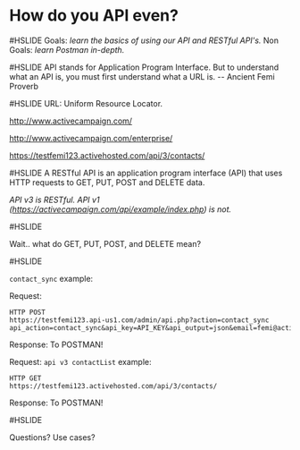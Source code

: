 # How do you API even?

#HSLIDE
Goals: *learn the basics of using our API and RESTful API's.*
Non Goals: *learn Postman in-depth.*

#HSLIDE
API stands for Application Program Interface. But to understand what an API is, you must first understand what a URL is. -- Ancient Femi Proverb

#HSLIDE
URL: Uniform Resource Locator.

http://www.activecampaign.com/

http://www.activecampaign.com/enterprise/

https://testfemi123.activehosted.com/api/3/contacts/

#HSLIDE
A RESTful API is an application program interface (API) that uses HTTP requests to GET, PUT, POST and DELETE data.

*API v3 is RESTful.*
*API v1 (https://activecampaign.com/api/example/index.php) is not.*

#HSLIDE

Wait.. what do GET, PUT, POST, and DELETE mean?

#HSLIDE

`contact_sync` example:

Request:
```
HTTP POST
https://testfemi123.api-us1.com/admin/api.php?action=contact_sync
api_action=contact_sync&api_key=API_KEY&api_output=json&email=femi@activecampaign.com
```
Response:
To POSTMAN!


Request:
`api v3 contactList` example:
```
HTTP GET
https://testfemi123.activehosted.com/api/3/contacts/
```

Response:
To POSTMAN!

#HSLIDE

Questions?
Use cases?
